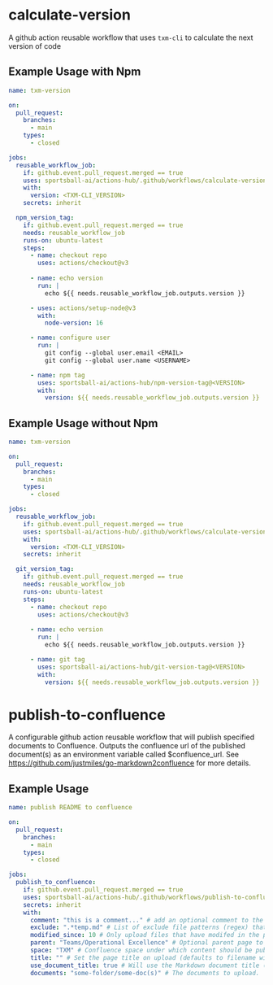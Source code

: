 # calculate-version

A github action reusable workflow that uses `txm-cli` to calculate the next version of code

## Example Usage with Npm

```yaml
name: txm-version

on:
  pull_request:
    branches:
      - main
    types:
      - closed

jobs:
  reusable_workflow_job:
    if: github.event.pull_request.merged == true
    uses: sportsball-ai/actions-hub/.github/workflows/calculate-version.yml@<VERSION>
    with:
      version: <TXM-CLI_VERSION>
    secrets: inherit

  npm_version_tag:
    if: github.event.pull_request.merged == true
    needs: reusable_workflow_job
    runs-on: ubuntu-latest
    steps:
      - name: checkout repo
        uses: actions/checkout@v3
      
      - name: echo version
        run: |
          echo ${{ needs.reusable_workflow_job.outputs.version }}

      - uses: actions/setup-node@v3
        with:
          node-version: 16

      - name: configure user
        run: |
          git config --global user.email <EMAIL>
          git config --global user.name <USERNAME>

      - name: npm tag
        uses: sportsball-ai/actions-hub/npm-version-tag@<VERSION>
        with:
          version: ${{ needs.reusable_workflow_job.outputs.version }}
```

## Example Usage without Npm

```yaml
name: txm-version

on:
  pull_request:
    branches:
      - main
    types:
      - closed

jobs:
  reusable_workflow_job:
    if: github.event.pull_request.merged == true
    uses: sportsball-ai/actions-hub/.github/workflows/calculate-version.yml@<VERSION>
    with:
      version: <TXM-CLI_VERSION>
    secrets: inherit

  git_version_tag:
    if: github.event.pull_request.merged == true
    needs: reusable_workflow_job
    runs-on: ubuntu-latest
    steps:
      - name: checkout repo
        uses: actions/checkout@v3
      
      - name: echo version
        run: |
          echo ${{ needs.reusable_workflow_job.outputs.version }}

      - name: git tag
        uses: sportsball-ai/actions-hub/git-version-tag@<VERSION>
        with:
          version: ${{ needs.reusable_workflow_job.outputs.version }}
```

# publish-to-confluence

A configurable github action reusable workflow that will publish specified documents to Confluence.
Outputs the confluence url of the published document(s) as an environment variable called $confluence_url.
See https://github.com/justmiles/go-markdown2confluence for more details.

## Example Usage

```yaml
name: publish README to confluence

on:
  pull_request:
    branches:
      - main
    types:
      - closed

jobs:
  publish_to_confluence:
    if: github.event.pull_request.merged == true
    uses: sportsball-ai/actions-hub/.github/workflows/publish-to-confluence.yml@v2
    secrets: inherit
    with:
      comment: "this is a comment..." # add an optional comment to the published page
      exclude: ".*temp.md" # List of exclude file patterns (regex) that will be applied on markdown file paths.
      modified_since: 10 # Only upload files that have modifed in the past n minutes.
      parent: "Teams/Operational Excellence" # Optional parent page to nest content under.  Separate multiple parent pages with /.
      space: "TXM" # Confluence space under which content should be published.  Default TXM.
      title: "" # Set the page title on upload (defaults to filename without extension).
      use_document_title: true # Will use the Markdown document title (# Title) if available.  Default false.
      documents: "some-folder/some-doc(s)" # The documents to upload.  Can be a directory of documents or a single file.  Default is README.md at root of repo.
```
